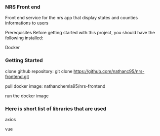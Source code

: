 ### NRS Front end

Front end service for the nrs app that display states and counties informations to users

Prerequisites
Before getting started with this project, you should have the following installed:

Docker

### Getting Started

clone github repository: git clone https://github.com/nathanc95/nrs-frontend.git

pull docker image: nathanchemla95/nrs-frontend

run the docker image

### Here is short list of libraries that are used

axios

vue
